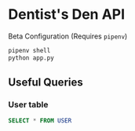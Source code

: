 # Dentist's Den API

Beta Configuration (Requires `pipenv`)

```sh
pipenv shell
python app.py
```


## Useful Queries

### User table

```sql
SELECT * FROM USER
```